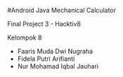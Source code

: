 #Android Java Mechanical Calculator

Final Project 3 - Hacktiv8

Kelompok 8
- Faaris Muda Dwi Nugraha
- Fidela Putri Arifianti
- Nur Mohamad Iqbal Jauhari
